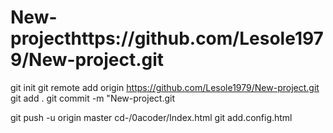 # New-projecthttps://github.com/Lesole1979/New-project.git

git init
git remote add origin https://github.com/Lesole1979/New-project.git
git add .
git commit -m "New-project.git 

git push -u origin master
cd-/0acoder/Index.html 
git add.config.html
